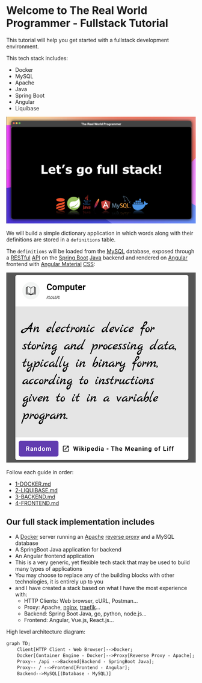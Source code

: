 # Welcome to The Real World Programmer - Fullstack Tutorial

This tutorial will help you get started with a fullstack development
environment. 

This tech stack includes:
* Docker
* MySQL
* Apache
* Java
* Spring Boot
* Angular 
* Liquibase

![Promo Screenshot](extra/screenshots/lets_go_fullstack.png)

We will build a simple dictionary application in which 
words along with their definitions are stored in a `definitions` table.

The `definitions` will be loaded from the [MySQL](https://www.mysql.com/) database, exposed through a 
[RESTful](https://en.wikipedia.org/wiki/REST) [API](https://en.wikipedia.org/wiki/API) on the 
[Spring Boot](https://spring.io/projects/spring-boot/) [Java](https://www.java.com/en/) backend and rendered on 
[Angular](https://angular.io/) frontend with [Angular Material](https://material.angular.io/) [CSS](https://en.wikipedia.org/wiki/CSS):

![Dictionary Definition Screenshot](extra/screenshots/dictionary_definition_screenshot.png)

Follow each guide in order:
* [1-DOCKER.md](1-DOCKER.md)
* [2-LIQUIBASE.md](2-LIQUIBASE.md)
* [3-BACKEND.md](3-BACKEND.md)
* [4-FRONTEND.md](4-FRONTEND.md)

## Our full stack implementation includes

* A [Docker](https://www.docker.com/) server running an [Apache](https://httpd.apache.org/) [reverse proxy](https://en.wikipedia.org/wiki/Reverse_proxy) and a MySQL database
* A SpringBoot Java application for backend
* An Angular frontend application
* This is a very generic, yet flexible tech stack that may be used to build many types of applications
* You may choose to replace any of the building blocks with other technologies, it is entirely up to you 
* and I have created a stack based on what I have the most experience with:
  * HTTP Clients: Web browser, cURL, Postman...
  * Proxy: Apache, [nginx](https://www.nginx.com/), [traefik](https://traefik.io/traefik/)...
  * Backend: Spring Boot Java, go, python, node.js...
  * Frontend: Angular, Vue.js, React.js...

High level architecture diagram:

```mermaid
graph TD;
    Client[HTTP Client - Web Browser]-->Docker;
    Docker[Container Engine - Docker]-->Proxy[Reverse Proxy - Apache];
    Proxy-- /api -->Backend[Backend - SpringBoot Java];
    Proxy-- / -->Frontend[Frontend - Angular];
    Backend-->MySQL[(Database - MySQL)]
```
